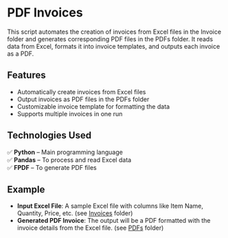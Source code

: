 # PDF Invoices

This script automates the creation of invoices from Excel files in the Invoice folder and generates corresponding PDF files in the PDFs folder.
It reads data from Excel, formats it into invoice templates, and outputs each invoice as a PDF.

## Features
- Automatically create invoices from Excel files
- Output invoices as PDF files in the PDFs folder
- Customizable invoice template for formatting the data
- Supports multiple invoices in one run

## Technologies Used
✅ **Python** – Main programming language  
✅ **Pandas** – To process and read Excel data  
✅ **FPDF** – To generate PDF files  

## Example
- **Input Excel File**: A sample Excel file with columns like Item Name, Quantity, Price, etc. (see [Invoices](Invoices) folder)
- **Generated PDF Invoice**: The output will be a PDF formatted with the invoice details from the Excel file. (see [PDFs](PDFs) folder)
